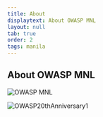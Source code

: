 ```yaml
---
title: About
displaytext: About OWASP MNL
layout: null
tab: true
order: 2
tags: manila
---
```


## About OWASP MNL

![OWASP MNL](https://user-images.githubusercontent.com/55728839/127828904-849fa24b-3ede-4943-8800-4ad56eb464c7.png)

![OWASP20thAnniversary1](https://user-images.githubusercontent.com/55728839/127829024-b1aef229-7da9-453d-9a35-aeca598ffb4a.jpg)


